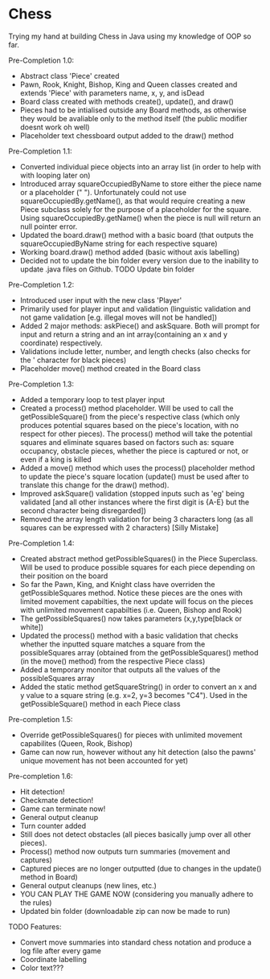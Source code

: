 # Chess
Trying my hand at building Chess in Java using my knowledge of OOP so far. 

Pre-Completion 1.0:
- Abstract class 'Piece' created 
- Pawn, Rook, Knight, Bishop, King and Queen classes created and extends 'Piece' with parameters name, x, y, and isDead
- Board class created with methods create(), update(), and draw()
- Pieces had to be intialised outside any Board methods, as otherwise they would be avaliable only to the method itself (the public modifier doesnt work oh well)
- Placeholder text chessboard output added to the draw() method

Pre-Completion  1.1:
- Converted individual piece objects into an array list (in order to help with with looping later on)
- Introduced array squareOccupiedByName to store either the piece name or a placeholder ("   "). Unfortunately could not use squareOccupiedBy.getName(), as that would require creating a new Piece subclass solely for the purpose of a placeholder for the square. Using squareOccupiedBy.getName() when the piece is null will return an null pointer error.
- Updated the board.draw() method with a basic board (that outputs the squareOccupiedByName string for each respective square)
- Working board.draw() method added (basic without axis labelling)
- Decided not to update the bin folder every version due to the inability to update .java files on Github. TODO Update bin folder

Pre-Completion 1.2:
- Introduced user input with the new class 'Player'
- Primarily used for player input and validation (linguistic validation and not game validation [e.g. illegal moves will not be handled])
- Added 2 major methods: askPiece() and askSquare. Both will prompt for input and return a string and an int array(containing an x and y coordinate) respectively.
- Validations include letter, number, and length checks (also checks for the ' character for black pieces)
- Placeholder move() method created in the Board class

Pre-Completion 1.3:
- Added a temporary loop to test player input
- Created a process() method placeholder. Will be used to call the getPossibleSquare() from the piece's respective class (which only produces potential squares based on the piece's location, with no respect for other pieces). The process() method will take the potential squares and eliminate squares based on factors such as: square occupancy, obstacle pieces, whether the piece is captured or not, or even if a king is killed
- Added a move() method which uses the process() placeholder method to update the piece's square location (update() must be used after to translate this change for the draw() method).
- Improved askSquare() validation (stopped inputs such as 'eg' being validated [and all other instances where the first digit is {A-E} but the second character being disregarded])
- Removed the array length validation for being 3 characters long (as all squares can be expressed with 2 characters) [Silly Mistake]

Pre-Completion 1.4:
- Created abstract method getPossibleSquares() in the Piece Superclass. Will be used to produce possible squares for each piece depending on their position on the board
- So far the Pawn, King, and Knight class have overriden the getPossibleSquares method. Notice these pieces are the ones with limited movement capabilties, the next update will focus on the pieces with unlimited movement capabilties (i.e. Queen, Bishop and Rook)
- The getPossibleSquares() now takes parameters (x,y,type[black or white])
- Updated the process() method with a basic validation that checks whether the inputted square matches a square from the possibleSquares array (obtained from the getPossibleSquares() method (in the move() method) from the respective Piece class)
- Added a temporary monitor that outputs all the values of the possibleSquares array
- Added the static method getSquareString() in order to convert an x and y value to a square string (e.g. x=2, y=3 becomes "C4"). Used in the getPossibleSquare() method in each Piece class

Pre-completion 1.5:
- Override getPossibleSquares() for pieces with unlimited movement capabilites (Queen, Rook, Bishop)
- Game can now run, however without any hit detection (also the pawns' unique movement has not been accounted for yet)

Pre-completion 1.6: 
- Hit detection!
- Checkmate detection!
- Game can terminate now!
- General output cleanup
- Turn counter added
- Still does not detect obstacles (all pieces basically jump over all other pieces).
- Process() method now outputs turn summaries (movement and captures)
- Captured pieces are no longer outputted (due to changes in the update() method in Board)
- General output cleanups (new lines, etc.)
- YOU CAN PLAY THE GAME NOW (considering you manually adhere to the rules)
- Updated bin folder (downloadable zip can now be made to run)

TODO Features:
- Convert move summaries into standard chess notation and produce a log file after every game
- Coordinate labelling
- Color text???
